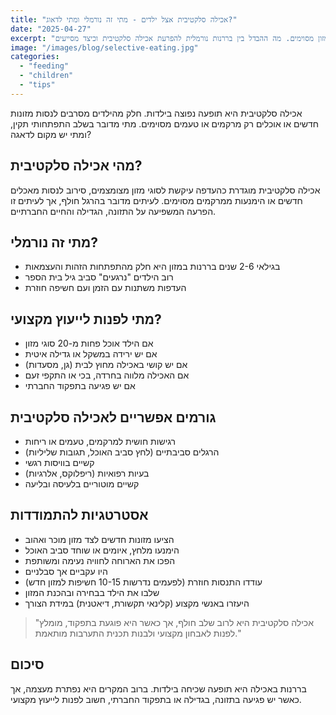 ```yaml
---
title: "אכילה סלקטיבית אצל ילדים - מתי זה נורמלי ומתי לדאוג?"
date: "2025-04-27"
excerpt: "ילדים רבים בוחרים לאכול רק סוגי מזון מסוימים. מה ההבדל בין בררנות נורמלית להפרעת אכילה סלקטיבית וכיצד מסייעים?"
image: "/images/blog/selective-eating.jpg"
categories:
  - "feeding"
  - "children"
  - "tips"
---
```


אכילה סלקטיבית היא תופעה נפוצה בילדות. חלק מהילדים מסרבים לנסות מזונות חדשים או אוכלים רק מרקמים או טעמים מסוימים. מתי מדובר בשלב התפתחותי תקין, ומתי יש מקום לדאגה?

## מהי אכילה סלקטיבית?

אכילה סלקטיבית מוגדרת כהעדפה עיקשת לסוגי מזון מצומצמים, סירוב לנסות מאכלים חדשים או הימנעות ממרקמים מסוימים. לעיתים מדובר בהרגל חולף, אך לעיתים זו הפרעה המשפיעה על התזונה, הגדילה והחיים החברתיים.

## מתי זה נורמלי?

* בגילאי 2-6 שנים בררנות במזון היא חלק מהתפתחות הזהות והעצמאות
* רוב הילדים "נרגעים" סביב גיל בית הספר
* העדפות משתנות עם הזמן ועם חשיפה חוזרת

## מתי לפנות לייעוץ מקצועי?

* אם הילד אוכל פחות מ-20 סוגי מזון
* אם יש ירידה במשקל או גדילה איטית
* אם יש קושי באכילה מחוץ לבית (גן, מסעדות)
* אם האכילה מלווה בחרדה, בכי או התקפי זעם
* אם יש פגיעה בתפקוד החברתי

## גורמים אפשריים לאכילה סלקטיבית

* רגישות חושית למרקמים, טעמים או ריחות
* הרגלים סביבתיים (לחץ סביב האוכל, תגובות שליליות)
* קשיים בוויסות רגשי
* בעיות רפואיות (ריפלוקס, אלרגיות)
* קשיים מוטוריים בלעיסה ובליעה

## אסטרטגיות להתמודדות

* הציעו מזונות חדשים לצד מזון מוכר ואהוב
* הימנעו מלחץ, איומים או שוחד סביב האוכל
* הפכו את הארוחה לחוויה נעימה ומשותפת
* היו עקביים אך סבלניים
* עודדו התנסות חוזרת (לפעמים נדרשות 10-15 חשיפות למזון חדש)
* שלבו את הילד בבחירה ובהכנת המזון
* היעזרו באנשי מקצוע (קלינאי תקשורת, דיאטנית) במידת הצורך

> "אכילה סלקטיבית היא לרוב שלב חולף, אך כאשר היא פוגעת בתפקוד, מומלץ לפנות לאבחון מקצועי ולבנות תכנית התערבות מותאמת."

## סיכום

בררנות באכילה היא תופעה שכיחה בילדות. ברוב המקרים היא נפתרת מעצמה, אך כאשר יש פגיעה בתזונה, בגדילה או בתפקוד החברתי, חשוב לפנות לייעוץ מקצועי.
